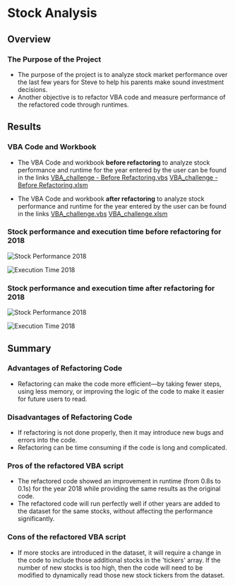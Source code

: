 # Stock Analysis 

## Overview

### The Purpose of the Project

- The purpose of the project is to analyze stock market performance over the last few years for Steve to help his parents make sound investment decisions.
- Another objective is to refactor VBA code and measure performance of the refactored code through runtimes.

## Results 

### VBA Code and Workbook

- The VBA Code and workbook **before refactoring** to analyze stock performance and runtime for the year entered by the user can be found in the links [VBA_challenge - Before Refactoring.vbs]()
[VBA_challenge - Before Refactoring.xlsm]()

- The VBA Code and workbook **after refactoring** to analyze stock performance and runtime for the year entered by the user can be found in the links [VBA_challenge.vbs]()
[VBA_challenge.xlsm]()


### Stock performance and execution time before refactoring for 2018
 ![Stock Performance 2018]()
 
 ![Execution Time 2018]()

### Stock performance and execution time after refactoring for 2018
  ![Stock Performance 2018]()
  
  ![Execution Time 2018]()

## Summary

### Advantages of Refactoring Code
- Refactoring can make the code more efficient—by taking fewer steps, using less memory, or improving the logic of the code to make it easier for future users to read. 

### Disadvantages of Refactoring Code
- If refactoring is not done properly, then it may introduce new bugs and errors into the code.
- Refactoring can be time consuming if the code is long and complicated.

### Pros of the refactored VBA script
- The refactored code showed an improvement in runtime (from 0.8s to 0.1s) for the year 2018 while providing the same results as the original code.
- The refactored code will run perfectly well if other years are added to the dataset for the same stocks, without affecting the performance significantly.

### Cons of the refactored VBA script
- If more stocks are introduced in the dataset, it will require a change in the code to include those additional stocks in the 'tickers' array. If the number of new stocks is too high, then the code will need to be modified to dynamically read those new stock tickers from the dataset.
